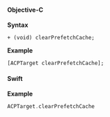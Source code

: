 #### Objective-C

**Syntax**

```objc
+ (void) clearPrefetchCache;
```

**Example**

```objc
[ACPTarget clearPrefetchCache];
```

#### Swift

**Example**

```swift
ACPTarget.clearPrefetchCache
```
